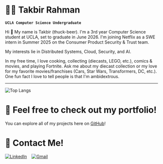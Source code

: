 # 🚴‍♂️ Takbir Rahman

**`UCLA Computer Science Undergraduate`**

Hi 👋 My name is Takbir (thuck-beer). I'm a 3rd year Computer Science student at UCLA, set to graduate in June 2026. I'm joining Netflix as a SWE intern in Summer 2025 on the Consumer Product Security & Trust team.

My interests lie in Distributed Systems, Cloud, Security, and AI.

In my free time, I love cooking, collecting (diecasts, LEGO, etc.), comics & movies, and playing Fortnite. Ask me about my diecast collection or my love for my favorite movies/franchises (Cars, Star Wars, Transformers, DC, etc.). One fun fact I love to tell people is that I'm ambidextrous.

<hr>

![Top Langs](https://github-readme-stats.vercel.app/api/top-langs/?username=txkbir&layout=compact&langs_count=10&card_width=475)

# 💼 Feel free to check out my portfolio!
You can explore all of my projects here on [GitHub](https://github.com/txkbir)!

# 📲 Contact Me!
[![LinkedIn](https://img.shields.io/badge/linkedin-%230077B5.svg?style=for-the-badge&logo=linkedin&logoColor=white)](https://www.linkedin.com/in/takbirr/)
&nbsp;&nbsp;
[![Gmail](https://img.shields.io/badge/Gmail-D14836?style=for-the-badge&logo=gmail&logoColor=white)](mailto:takbirr04@gmail.com)
&nbsp;&nbsp;

#

